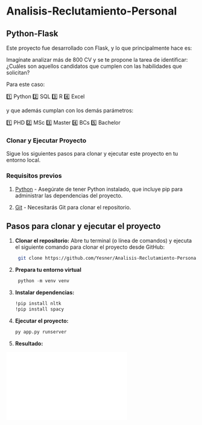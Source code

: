 # Analisis-Reclutamiento-Personal

## Python-Flask

Este proyecto fue desarrollado con Flask, y lo que principalmente hace es:

Imagínate analizar más de 800 CV y se te propone la tarea de identificar: ¿Cuáles son aquellos candidatos que cumplen con las habilidades que solicitan?

Para este caso:

1️⃣ Python
2️⃣ SQL
3️⃣ R
4️⃣ Excel

y que además cumplan con los demás parámetros:

1️⃣ PHD
2️⃣ MSc
3️⃣ Master
4️⃣ BCs
5️⃣ Bachelor


### Clonar y Ejecutar Proyecto

Sigue los siguientes pasos para clonar y ejecutar este proyecto en tu entorno local.

### Requisitos previos

1. [Python](https://www.python.org/) - Asegúrate de tener Python instalado, que incluye pip para administrar las dependencias del proyecto.

3. [Git](https://git-scm.com/) - Necesitarás Git para clonar el repositorio.

## Pasos para clonar y ejecutar el proyecto

1. **Clonar el repositorio:**
   Abre tu terminal (o línea de comandos) y ejecuta el siguiente comando para clonar el proyecto desde GitHub:

   ```bash data-copyable
    git clone https://github.com/Yesner/Analisis-Reclutamiento-Personal.git

2. **Prepara tu entorno virtual** 
  
   ```python data-copyable
    python -m venv venv

   
3. **Instalar dependencias:**
    
    ```bash data-copyable
   !pip install nltk
   !pip install spacy


4. **Ejecutar el proyecto:**

    ```bash data-copyable
    py app.py runserver

5. **Resultado:**


<iframe width="320" height="180" src="Summary.mp4" title="YouTube video player" frameborder="0" allow="accelerometer; autoplay; clipboard-write; encrypted-media; gyroscope; picture-in-picture" allowfullscreen="1"></iframe>


